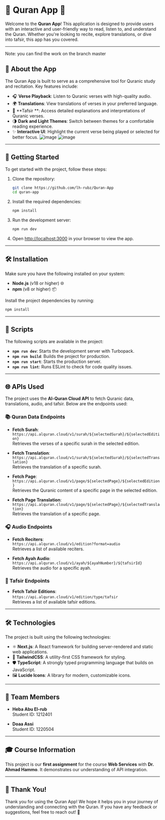 # 🌟 Quran App 🌙

Welcome to the **Quran App**! This application is designed to provide users with an interactive and user-friendly way to read, listen to, and understand the Quran. Whether you're looking to recite, explore translations, or dive into tafsir, this app has you covered.

---
Note: you can find the work on the branch master
## 📖 About the App

The Quran App is built to serve as a comprehensive tool for Quranic study and recitation. Key features include:

- 🎧 **Verse Playback**: Listen to Quranic verses with high-quality audio.
- 🌍 **Translations**: View translations of verses in your preferred language.
- 📜 **Tafsir **: Access detailed explanations and interpretations of Quranic verses.
- 🌗 **Dark and Light Themes**: Switch between themes for a comfortable reading experience.
- ✨ **Interactive UI**: Highlight the current verse being played or selected for better focus.
![image](https://github.com/user-attachments/assets/3dc5dbb8-0d06-468e-b136-5f431df9c3d8)
![image](https://github.com/user-attachments/assets/f99ceca4-3595-48f0-8645-60312f25ce9d)

---

## 🚀 Getting Started

To get started with the project, follow these steps:

1. Clone the repository:
   ```bash
   git clone https://github.com/lh-rubz/Quran-App
   cd quran-app
   ```

2. Install the required dependencies:
   ```bash
   npm install
   ```

3. Run the development server:
   ```bash
   npm run dev
   ```

4. Open [http://localhost:3000](http://localhost:3000) in your browser to view the app.

---

## 🛠️ Installation

Make sure you have the following installed on your system:

- **Node.js** (v18 or higher) 🌐
- **npm** (v8 or higher) 📦

Install the project dependencies by running:

```bash
npm install
```

---

## 📜 Scripts

The following scripts are available in the project:

- **`npm run dev`**: Starts the development server with Turbopack.
- **`npm run build`**: Builds the project for production.
- **`npm run start`**: Starts the production server.
- **`npm run lint`**: Runs ESLint to check for code quality issues.

---

## 🌐 APIs Used

The project uses the **Al-Quran Cloud API** to fetch Quranic data, translations, audio, and tafsir. Below are the endpoints used:

### 📚 Quran Data Endpoints
- **Fetch Surah**:  
  `https://api.alquran.cloud/v1/surah/${selectedSurah}/${selectedEdition}`  
  Retrieves the verses of a specific surah in the selected edition.

- **Fetch Translation**:  
  `https://api.alquran.cloud/v1/surah/${selectedSurah}/${selectedTranslation}`  
  Retrieves the translation of a specific surah.

- **Fetch Page**:  
  `https://api.alquran.cloud/v1/page/${selectedPage}/${selectedEdition}`  
  Retrieves the Quranic content of a specific page in the selected edition.

- **Fetch Page Translation**:  
  `https://api.alquran.cloud/v1/page/${selectedPage}/${selectedTranslation}`  
  Retrieves the translation of a specific page.

### 🎧 Audio Endpoints
- **Fetch Reciters**:  
  `https://api.alquran.cloud/v1/edition?format=audio`  
  Retrieves a list of available reciters.

- **Fetch Ayah Audio**:  
  `https://api.alquran.cloud/v1/ayah/${ayahNumber}/${tafsirId}`  
  Retrieves the audio for a specific ayah.

### 📜 Tafsir Endpoints
- **Fetch Tafsir Editions**:  
  `https://api.alquran.cloud/v1/edition/type/tafsir`  
  Retrieves a list of available tafsir editions.

---

## 🛠️ Technologies

The project is built using the following technologies:

- ⚛️ **Next.js**: A React framework for building server-rendered and static web applications.
- 🎨 **TailwindCSS**: A utility-first CSS framework for styling.
- 🛡️ **TypeScript**: A strongly typed programming language that builds on JavaScript.
- 🖼️ **Lucide Icons**: A library for modern, customizable icons.

---

## 👥 Team Members

- **Heba Abu El-rub**  
  Student ID: 1212401

- **Doaa Assi**  
  Student ID: 1220504


---

## 🎓 Course Information

This project is our **first assignment** for the course **Web Services** with **Dr. Ahmad Hammo**. It demonstrates our understanding of API integration.

---

## 🎉 Thank You!

Thank you for using the Quran App! We hope it helps you in your journey of understanding and connecting with the Quran. If you have any feedback or suggestions, feel free to reach out! 🌟
